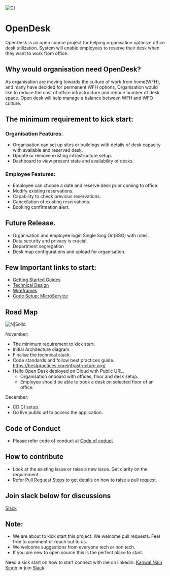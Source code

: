 ![CI](https://github.com/kanwalnainsingh/OpenDesk/workflows/CI/badge.svg)
# OpenDesk
OpenDesk is an open source project for helping organisation optimize office desk utilization. System will enable employees to reserve their desk when they want to work from office.

## Why would organisation need OpenDesk?
As organisation are moving towards the culture of work from home(WFH), and many have decided for permanent WFH options, Organisation would like to reduce the cost of office infrastructure and reduce number of desk space. Open desk will help manage a balance between WFH and WFO culture.

## The minimum requirement to kick start:
 
### Organisation Features:
- Organisation can set up sites or buildings with details of desk capacity with available and reserved desk.
- Update or remove existing infrastructure setup.
- Dashboard to view present state and availability of desks. 

### Employee Features:
- Employee can choose a date and reserve desk prior coming to office.
- Modify existing reservations.
- Capability to check previous reservations.
- Cancellation of existing reservations.
- Booking confirmation alert.

## Future Release.
- Organisation and employee login Single Sing On(SSO) with roles.
- Data security and privacy is crucial.
- Department segregation
- Desk map configurations and upload for organisation. 

## Few Important links to start:
- [Getting Started Guides](docs/getting-started/README.md)
- [Technical Design](docs/technical-design/README.md)
- [Wireframes](docs/wireframe/README.md)
- [Code Setup: MicroService](code_base/micro-services/README.md)

## Road Map
![N|Solid](docs/planning/images/roadmap_2020.jpg)

November: 
- The minimum requirement to kick start.
- Initial Architecture diagram.
- Finalise the technical stack.
- Code standards and follow best practices guide. https://bestpractices.coreinfrastructure.org/
- Hello Open Desk deployed on Cloud with Public URL.
  - Organisation onboard with offices, floor and desk setup.  
  - Employee should be able to book a desk on selected floor of an office. 

December: 
- CD CI setup.
- Go live public url to access the application.

## Code of Conduct 

- Please refer code of conduct at [Code of coduct](code-of-conduct.md)

## How to contribute
- Look at the existing issue or raise a new issue. Get clarity on the requirement.
- Refer [Pull Request Steps](https://jarv.is/notes/how-to-pull-request-fork-github/) to get details on how to raise a pull request. 

## Join slack below for discussions

[Slack](https://join.slack.com/t/opendeskworkspace/shared_invite/zt-igi3hzmb-gIHpAlM0JgbGXbydMwUfoA)


## Note: 
- We are about to kick start this project. We welcome pull requests. Feel free to comment or reach out to us. 
- We welcome suggestions from everyone tech or non tech.
- If you are new to open source this is the perfect place to start.

Need a kick start on how to start connect with me on linkedin. [Kanwal Nain Singh](https://www.linkedin.com/in/kanwalnainsingh/)  or join [Slack](https://join.slack.com/t/kanwalnain/shared_invite/zt-igi3hzmb-gIHpAlM0JgbGXbydMwUfoA) 

